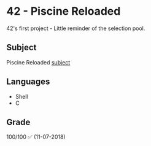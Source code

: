# 42 - Piscine Reloaded
42's first project - Little reminder of the selection pool.
## Subject
Piscine Reloaded [subject](https://github.com/bclaudios/42-Piscine_Reloaded/blob/master/piscine_reloaded.en.pdf)
## Languages
- Shell
- C
## Grade
100/100 ✅ (11-07-2018)
